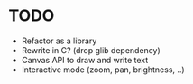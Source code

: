 TODO
====
* Refactor as a library
* Rewrite in C? (drop glib dependency)
* Canvas API to draw and write text
* Interactive mode (zoom, pan, brightness, ..) 
